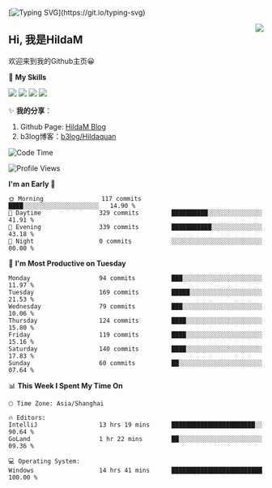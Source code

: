 [![Typing SVG](https://readme-typing-svg.herokuapp.com?size=50&duration=5000&color=8C43EA&vCenter=true&width=2000&height=70&lines=开拓视野,+冲破艰险,+洞悉所有,+贴近生活,+寻找真爱,+感受彼此;这就是人生的目的.)](https://git.io/typing-svg)

<a href="#">
  <img align="right" src="https://github-readme-stats.vercel.app/api?username=HildaM&count_private=true&show_icons=true&bg_color=15,f2f7fd,E0EAFC" />
</a>

## Hi, 我是HildaM

欢迎来到我的Github主页😀

🌟 **My Skills**  

![](https://img.shields.io/badge/-Python-3776AB?style=flat-square&logo=Python&logoColor=fff)
![](https://img.shields.io/badge/-Java-F7DF1E?style=flat-square&logo=Java&logoColor=fff)
![](https://img.shields.io/badge/-Linux-000000?style=flat-square&logo=Linux&logoColor=fff)
![](https://img.shields.io/badge/-Golang-000000?style=flat-square&logo=Golang&logoColor=fff)


✨ **我的分享**：

1. Github Page: [HildaM Blog](https://hildam.github.io)
2. b3log博客：[b3log/Hildaquan](https://ld246.com/member/Hildaquan/articles)




<!--START_SECTION:waka-->
![Code Time](http://img.shields.io/badge/Code%20Time-167%20hrs%2018%20mins-blue)

![Profile Views](http://img.shields.io/badge/Profile%20Views-1-blue)

**I'm an Early 🐤** 

```text
🌞 Morning                117 commits         ████░░░░░░░░░░░░░░░░░░░░░   14.90 % 
🌆 Daytime                329 commits         ██████████░░░░░░░░░░░░░░░   41.91 % 
🌃 Evening                339 commits         ███████████░░░░░░░░░░░░░░   43.18 % 
🌙 Night                  0 commits           ░░░░░░░░░░░░░░░░░░░░░░░░░   00.00 % 
```
📅 **I'm Most Productive on Tuesday** 

```text
Monday                   94 commits          ███░░░░░░░░░░░░░░░░░░░░░░   11.97 % 
Tuesday                  169 commits         █████░░░░░░░░░░░░░░░░░░░░   21.53 % 
Wednesday                79 commits          ███░░░░░░░░░░░░░░░░░░░░░░   10.06 % 
Thursday                 124 commits         ████░░░░░░░░░░░░░░░░░░░░░   15.80 % 
Friday                   119 commits         ████░░░░░░░░░░░░░░░░░░░░░   15.16 % 
Saturday                 140 commits         ████░░░░░░░░░░░░░░░░░░░░░   17.83 % 
Sunday                   60 commits          ██░░░░░░░░░░░░░░░░░░░░░░░   07.64 % 
```


📊 **This Week I Spent My Time On** 

```text
🕑︎ Time Zone: Asia/Shanghai

🔥 Editors: 
IntelliJ                 13 hrs 19 mins      ███████████████████████░░   90.64 % 
GoLand                   1 hr 22 mins        ██░░░░░░░░░░░░░░░░░░░░░░░   09.36 % 

💻 Operating System: 
Windows                  14 hrs 41 mins      █████████████████████████   100.00 % 
```


<!--END_SECTION:waka-->
